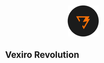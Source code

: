 <p align="center">
  <img src="icon/icon.png" alt="Frame Hub Logo" width="100" />
</p>

# Vexiro Revolution
